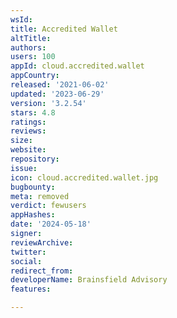 ```yaml
---
wsId: 
title: Accredited Wallet
altTitle: 
authors: 
users: 100
appId: cloud.accredited.wallet
appCountry: 
released: '2021-06-02'
updated: '2023-06-29'
version: '3.2.54'
stars: 4.8
ratings: 
reviews: 
size: 
website: 
repository: 
issue: 
icon: cloud.accredited.wallet.jpg
bugbounty: 
meta: removed
verdict: fewusers
appHashes: 
date: '2024-05-18'
signer: 
reviewArchive: 
twitter: 
social: 
redirect_from: 
developerName: Brainsfield Advisory
features: 

---
```


